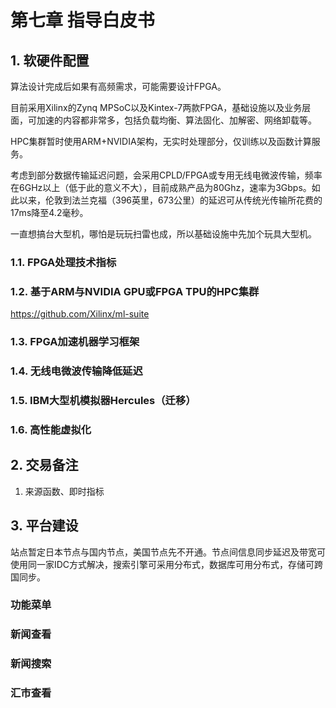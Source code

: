 # 第七章 指导白皮书

## 1. 软硬件配置

算法设计完成后如果有高频需求，可能需要设计FPGA。

目前采用Xilinx的Zynq MPSoC以及Kintex-7两款FPGA，基础设施以及业务层面，可加速的内容都非常多，包括负载均衡、算法固化、加解密、网络卸载等。

HPC集群暂时使用ARM+NVIDIA架构，无实时处理部分，仅训练以及函数计算服务。

考虑到部分数据传输延迟问题，会采用CPLD/FPGA或专用无线电微波传输，频率在6GHz以上（低于此的意义不大），目前成熟产品为80Ghz，速率为3Gbps。如此以来，伦敦到法兰克福（396英里，673公里）的延迟可从传统光传输所花费的17ms降至4.2毫秒。

一直想搞台大型机，哪怕是玩玩扫雷也成，所以基础设施中先加个玩具大型机。

### 1.1. FPGA处理技术指标

### 1.2. 基于ARM与NVIDIA GPU或FPGA TPU的HPC集群

<https://github.com/Xilinx/ml-suite>

### 1.3. FPGA加速机器学习框架

### 1.4. 无线电微波传输降低延迟

### 1.5. IBM大型机模拟器Hercules（迁移）

### 1.6. 高性能虚拟化

## 2. 交易备注

1. 来源函数、即时指标

## 3. 平台建设

站点暂定日本节点与国内节点，美国节点先不开通。节点间信息同步延迟及带宽可使用同一家IDC方式解决，搜索引擎可采用分布式，数据库可用分布式，存储可跨国同步。

### 功能菜单

### 新闻查看

### 新闻搜索

### 汇市查看


